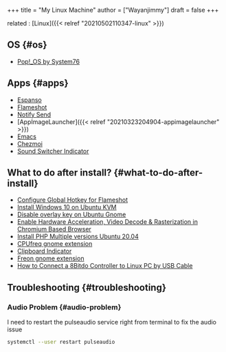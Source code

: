 +++
title = "My Linux Machine"
author = ["Wayanjimmy"]
draft = false
+++

related
: [Linux]({{< relref "20210502110347-linux" >}})


## OS {#os}

-   [Pop!\_OS by System76](https://pop.system76.com/)


## Apps {#apps}

-   [Espanso](https://espanso.org/install/)
-   [Flameshot](https://github.com/flameshot-org/flameshot)
-   [Notify Send](http://vaskovsky.net/notify-send/linux.html)
-   [AppImageLauncher]({{< relref "20210323204904-appimagelauncher" >}})
-   [Emacs](https://snapcraft.io/install/emacs/ubuntu)
-   [Chezmoi](https://www.chezmoi.io)
-   [Sound Switcher Indicator](https://yktoo.com/en/blog/post/2021/06/18-2.3.6/)


## What to do after install? {#what-to-do-after-install}

-   [Configure Global Hotkey for Flameshot](https://github.com/flameshot-org/flameshot/issues/200)
-   [Install Windows 10 on Ubuntu KVM](https://getlabsdone.com/install-windows-10-on-ubuntu-kvm/)
-   [Disable overlay key on Ubuntu Gnome](https://askubuntu.com/questions/105558/how-do-i-disable-the-super-key)
-   [Enable Hardware Acceleration, Video Decode & Rasterization in Chromium Based Browser](https://youtu.be/hoN78aUgOuM)
-   [Install PHP Multiple versions Ubuntu 20.04](https://tecadmin.net/install-php-ubuntu-20-04/)
-   [CPUfreq gnome extension](https://extensions.gnome.org/extension/1082/cpufreq/)
-   [Clipboard Indicator](https://extensions.gnome.org/extension/779/clipboard-indicator/)
-   [Freon gnome extension](https://extensions.gnome.org/extension/841/freon/)
-   [How to Connect a 8Bitdo Controller to Linux PC by USB Cable](https://youtu.be/ct3UQ3%5F-v0s)


## Troubleshooting {#troubleshooting}


### Audio Problem {#audio-problem}

I need to restart the pulseaudio service right from terminal to fix the audio issue

```bash
systemctl --user restart pulseaudio
```
